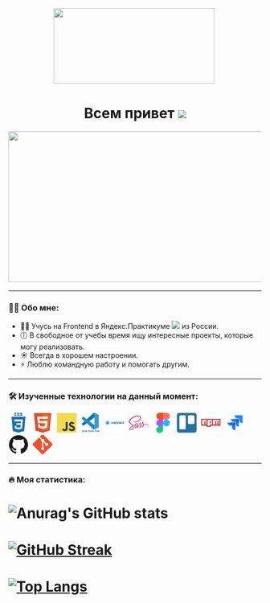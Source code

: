 
<div id="header" align="center">
<img src="https://media.giphy.com/media/Q8xuJjjxQHHJdHn7gJ/giphy.gif" width="320" height="150">
<img src="https://komarev.com/ghpvc/?username=Volkova-fe&style=flat-square&color=blueviolet" alt=""/>
<h1>
Всем привет
<img src="https://media.giphy.com/media/hvRJCLFzcasrR4ia7z/giphy.gif" width="30px"/>
</h1>
</div>

<div align="center">
  <img src="https://media.giphy.com/media/LMcB8XospGZO8UQq87/giphy.gif" width="600" height="300"/>
</div>

---

### :woman_technologist: Обо мне:
- :woman_student: Учусь на Frontend в Яндекс.Практикуме <img src="https://media.giphy.com/media/WUlplcMpOCEmTGBtBW/giphy.gif" width="30"> из России.
- :clock6: В свободное от учебы время ищу интересные проекты, которые могу реализовать.
- :sunny: Всегда в хорошем настроении.
- :zap: Люблю командную работу и помогать другим.

---

### :hammer_and_wrench: Изученные технологии на данный момент:

<div>
  <img src="https://github.com/devicons/devicon/blob/master/icons/css3/css3-plain-wordmark.svg"  title="CSS3" alt="CSS" width="40" height="40"/>&nbsp;
  <img src="https://github.com/devicons/devicon/blob/master/icons/html5/html5-original.svg" title="HTML5" alt="HTML" width="40" height="40"/>&nbsp;
  <img src="https://github.com/devicons/devicon/blob/master/icons/javascript/javascript-original.svg" title="JavaScript" alt="JavaScript" width="40" height="40"/>&nbsp;
  <img src="https://github.com/devicons/devicon/blob/master/icons/vscode/vscode-original-wordmark.svg" title="VSCode" alt="VSCode" width="40" height="40"/>&nbsp;
  <img src="https://github.com/devicons/devicon/blob/master/icons/webpack/webpack-original-wordmark.svg" title="Webpack" alt="Webpack" width="40" height="40"/>&nbsp;
  <img src="https://github.com/devicons/devicon/blob/master/icons/sass/sass-original.svg" title="Sass" alt="Sass" width="40" height="40"/>&nbsp;
  <img src="https://github.com/devicons/devicon/blob/master/icons/figma/figma-original.svg" title="Figma" alt="Figma" width="40" height="40"/>&nbsp;
  <img src="https://github.com/devicons/devicon/blob/master/icons/trello/trello-plain.svg" title="Trello" alt="Trello" width="40" height="40"/>&nbsp;
  <img src="https://github.com/devicons/devicon/blob/master/icons/npm/npm-original-wordmark.svg" title="NPM" alt="NPM" width="40" height="40"/>&nbsp;
  <img src="https://github.com/devicons/devicon/blob/master/icons/jira/jira-original.svg" title="Jira" alt="Jira" width="40" height="40"/>&nbsp;
  <img src="https://github.com/devicons/devicon/blob/master/icons/github/github-original.svg" title="Github" alt="Github" width="40" height="40"/>&nbsp;
  <img src="https://github.com/devicons/devicon/blob/master/icons/git/git-original.svg" title="Git" alt="Git" width="40" height="40"/>&nbsp;
</div>

---

### :fire: Моя статистика:
# ![Anurag's GitHub stats](https://github-readme-stats.vercel.app/api?username=Volkova-fe&show_icons=true&theme=vision-friendly-dark)
# [![GitHub Streak](http://github-readme-streak-stats.herokuapp.com?user=Volkova-fe&theme=dark&background=000000)](https://git.io/streak-stats)
# [![Top Langs](https://github-readme-stats.vercel.app/api/top-langs/?username=Volkova-fe&layout=compact&theme=vision-friendly-dark)](https://github.com/anuraghazra/github-readme-stats)
